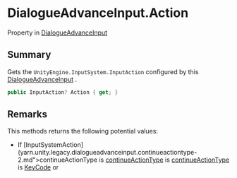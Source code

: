 # DialogueAdvanceInput.Action

Property in [DialogueAdvanceInput](/docs/api/csharp/yarn.unity.legacy.dialogueadvanceinput.md)

## Summary


Gets the  `UnityEngine.InputSystem.InputAction`  configured by this  [DialogueAdvanceInput](yarn.unity.legacy.dialogueadvanceinput.md) .


```csharp
public InputAction? Action { get; }
```

## Remarks

<p>
This methods returns the following potential values:
</p> <ul type="bullet">
<li>
If [InputSystemAction](yarn.unity.legacy.dialogueadvanceinput.continueactiontype-2.md">continueActionType</a> is <a href="yarn.unity.legacy.dialogueadvanceinput.continueactiontype.inputsystemaction.md), this method returns
[continueAction](yarn.unity.legacy.dialogueadvanceinput.continueaction.md).
</li>
<li>
If [InputSystemActionFromAsset](yarn.unity.legacy.dialogueadvanceinput.continueactiontype-2.md">continueActionType</a> is <a href="yarn.unity.legacy.dialogueadvanceinput.continueactiontype.inputsystemactionfromasset.md), this method
returns [continueActionReference](yarn.unity.legacy.dialogueadvanceinput.continueactionreference.md)'s action.
</li>
<li>
If [None](yarn.unity.legacy.dialogueadvanceinput.continueactiontype-2.md">continueActionType</a> is <a href="yarn.unity.legacy.dialogueadvanceinput.continueactiontype.keycode.md">KeyCode</a> or <a href="yarn.unity.legacy.dialogueadvanceinput.continueactiontype.none.md), this method returns `null`.
</li>
</ul>

